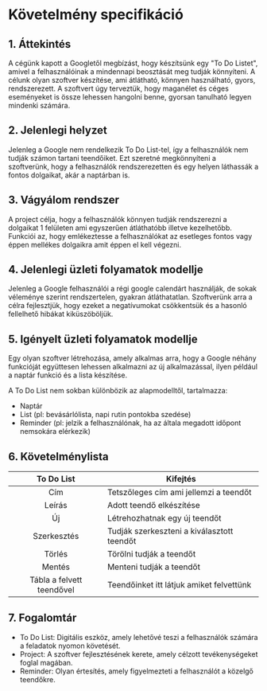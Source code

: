 # Követelmény specifikáció
## 1. Áttekintés

A cégünk kapott a Googletől megbízást, hogy készítsünk egy "To Do Listet", amivel a felhasználóinak a mindennapi beosztását meg tudják könnyíteni. A célunk olyan szoftver készítése, ami átlátható, könnyen használható, gyors, rendszerezett. A szoftvert úgy terveztük, hogy maganélet és céges eseményeket is össze lehessen hangolni benne, gyorsan tanulható legyen mindenki számára. 


## 2. Jelenlegi helyzet

Jelenleg a Google nem rendelkezik To Do List-tel, így a felhasználók nem tudják számon tartani teendőiket. Ezt szeretné megkönnyíteni a szoftverünk, hogy a felhasználók rendszerezetten és egy helyen láthassák a fontos dolgaikat, akár a naptárban is.

## 3. Vágyálom rendszer

A project célja, hogy a felhasználók könnyen tudják rendszerezni a dolgaikat 1 felületen ami egyszerűen átláthatóbb illetve kezelhetőbb. Funkciói az, hogy emlékeztesse a felhasználókat az esetleges fontos vagy éppen mellékes dolgaikra amit éppen el kell végezni.

## 4. Jelenlegi üzleti folyamatok modellje

Jelenleg a Google felhasználói a régi google calendárt használják, de sokak véleménye szerint rendszertelen, gyakran átláthatatlan. Szoftverünk arra a célra fejlesztjük, hogy ezeket a negatívumokat csökkentsük
és a hasonló fellelhető hibákat kiküszöböljük.

## 5. Igényelt üzleti folyamatok modellje

Egy olyan szoftver létrehozása, amely alkalmas arra, hogy a Google néhány funkcióját együttesen lehessen alkalmazni az új alkalmazással, ilyen például a naptár funkció és a lista készítése.

A To Do List nem sokban különbözik az alapmodelltől, tartalmazza:

- Naptár
- List (pl: bevásárlólista, napi rutin pontokba szedése)
- Reminder (pl: jelzik a felhasználónak, ha az általa megadott időpont nemsokára elérkezik)

## 6. Követelménylista

| To Do List | Kifejtés |
| :---: | --- |
| Cím | Tetszőleges cím ami jellemzi a teendőt|
| Leírás | Adott teendő elkészítése |
| Új | Létrehozhatnak egy új teendőt|
|Szerkesztés | Tudják szerkeszteni a kiválasztott teendőt|
|Törlés | Törölni tudják a teendőt|
|Mentés | Menteni tudják a teendőt|
| Tábla a felvett teendővel | Teendőinket itt látjuk amiket felvettünk |

## 7. Fogalomtár

* To Do List: Digitális eszköz, amely lehetővé teszi a felhasználók számára a feladatok nyomon követését.
* Project: A szoftver fejlesztésének kerete, amely célzott tevékenységeket foglal magában.
* Reminder: Olyan értesítés, amely figyelmezteti a felhasználót a közelgő teendőkre.
